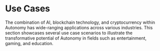 # Use Cases

The combination of AI, blockchain technology, and cryptocurrency within Autonomy has wide-ranging applications across various industries. This section showcases several use case scenarios to illustrate the transformative potential of Autonomy in fields such as entertainment, gaming, and education.
